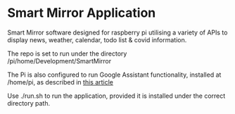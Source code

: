 # Smart Mirror Application 

Smart Mirror software designed for raspberry pi utilising a variety of APIs to display news, weather, calendar, todo list & covid information.

The repo is set to run under the directory /pi/home/Development/SmartMirror

The Pi is also configured to run Google Assistant functionality, installed at /home/pi, as described in [this article](https://medium.com/@kevalpatel2106/turn-your-raspberry-pi-into-homemade-google-home-9e29ad220075)

Use ./run.sh to run the application, provided it is installed under the correct directory path.

